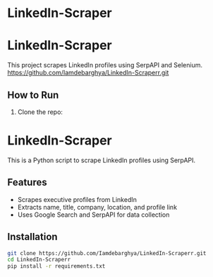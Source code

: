 ﻿# LinkedIn-Scraper
# LinkedIn-Scraper  
This project scrapes LinkedIn profiles using SerpAPI and Selenium.  
https://github.com/Iamdebarghya/LinkedIn-Scraperr.git
## How to Run  
1. Clone the repo: 
# LinkedIn-Scraper

This is a Python script to scrape LinkedIn profiles using SerpAPI.

## Features
- Scrapes executive profiles from LinkedIn
- Extracts name, title, company, location, and profile link
- Uses Google Search and SerpAPI for data collection

## Installation
```sh
git clone https://github.com/Iamdebarghya/LinkedIn-Scraperr.git
cd LinkedIn-Scraperr
pip install -r requirements.txt
